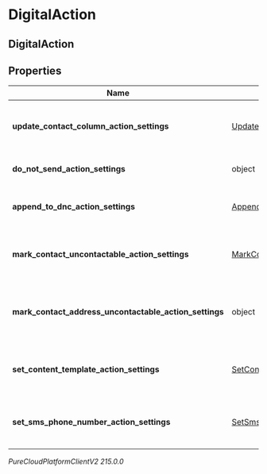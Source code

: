 # DigitalAction

## DigitalAction

## Properties

|Name | Type | Description | Notes|
|------------ | ------------- | ------------- | -------------|
| **update_contact_column_action_settings** | [UpdateContactColumnActionSettings](UpdateContactColumnActionSettings) | The settings for an &#39;update contact column&#39; action. | [optional] |
| **do_not_send_action_settings** | object | The settings for a &#39;do not send&#39; action. | [optional] |
| **append_to_dnc_action_settings** | [AppendToDncActionSettings](AppendToDncActionSettings) | The settings for an &#39;Append to DNC&#39; action. | [optional] |
| **mark_contact_uncontactable_action_settings** | [MarkContactUncontactableActionSettings](MarkContactUncontactableActionSettings) | The settings for a &#39;mark contact uncontactable&#39; action. | [optional] |
| **mark_contact_address_uncontactable_action_settings** | object | The settings for an &#39;mark contact address uncontactable&#39; action. | [optional] |
| **set_content_template_action_settings** | [SetContentTemplateActionSettings](SetContentTemplateActionSettings) | The settings for a &#39;Set content template&#39; action. | [optional] |
| **set_sms_phone_number_action_settings** | [SetSmsPhoneNumberActionSettings](SetSmsPhoneNumberActionSettings) | The settings for a &#39;set sms phone number&#39; action. | [optional] |



_PureCloudPlatformClientV2 215.0.0_
